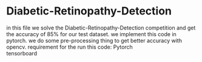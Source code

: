 # Diabetic-Retinopathy-Detection
in this file we solve the Diabetic-Retinopathy-Detection competition and get the accuracy of 85% for our test dataset.
we implement this code in pytorch. we do some pre-processing thing to get better accuracy with opencv. 
requirement for the run this code:
Pytorch</br>
tensorboard
